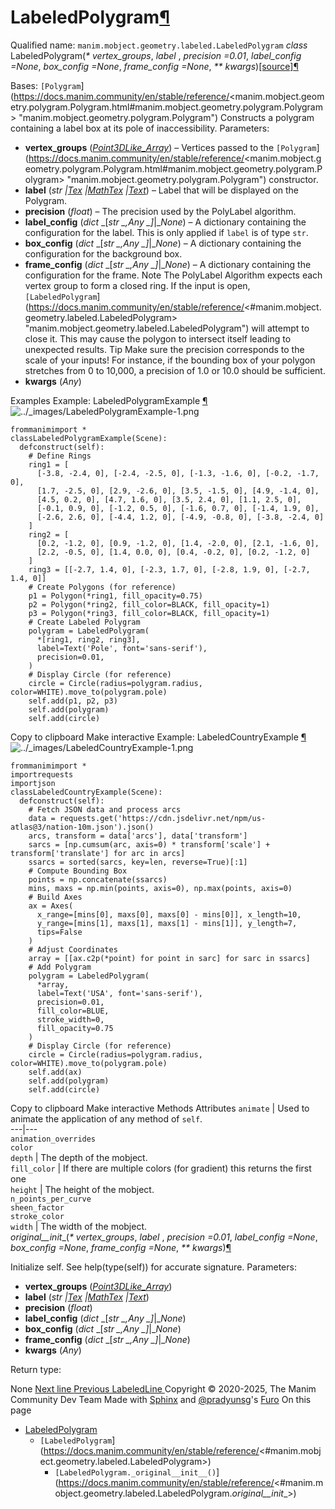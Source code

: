 # LabeledPolygram[¶](https://docs.manim.community/en/stable/reference/<#labeledpolygram> "Link to this heading")
Qualified name: `manim.mobject.geometry.labeled.LabeledPolygram`
_class_ LabeledPolygram(_* vertex_groups_, _label_ , _precision =0.01_, _label_config =None_, _box_config =None_, _frame_config =None_, _** kwargs_)[[source]](https://docs.manim.community/en/stable/reference/<../_modules/manim/mobject/geometry/labeled.html#LabeledPolygram>)[¶](https://docs.manim.community/en/stable/reference/<#manim.mobject.geometry.labeled.LabeledPolygram> "Link to this definition")
    
Bases: `[Polygram`](https://docs.manim.community/en/stable/reference/<manim.mobject.geometry.polygram.Polygram.html#manim.mobject.geometry.polygram.Polygram> "manim.mobject.geometry.polygram.Polygram")
Constructs a polygram containing a label box at its pole of inaccessibility.
Parameters:
    
  * **vertex_groups** ([_Point3DLike_Array_](https://docs.manim.community/en/stable/reference/<manim.typing.html#manim.typing.Point3DLike_Array> "manim.typing.Point3DLike_Array")) – Vertices passed to the `[Polygram`](https://docs.manim.community/en/stable/reference/<manim.mobject.geometry.polygram.Polygram.html#manim.mobject.geometry.polygram.Polygram> "manim.mobject.geometry.polygram.Polygram") constructor.
  * **label** (_str_ _|_[_Tex_](https://docs.manim.community/en/stable/reference/<manim.mobject.text.tex_mobject.Tex.html#manim.mobject.text.tex_mobject.Tex> "manim.mobject.text.tex_mobject.Tex") _|_[_MathTex_](https://docs.manim.community/en/stable/reference/<manim.mobject.text.tex_mobject.MathTex.html#manim.mobject.text.tex_mobject.MathTex> "manim.mobject.text.tex_mobject.MathTex") _|_[_Text_](https://docs.manim.community/en/stable/reference/<manim.mobject.text.text_mobject.Text.html#manim.mobject.text.text_mobject.Text> "manim.mobject.text.text_mobject.Text")) – Label that will be displayed on the Polygram.
  * **precision** (_float_) – The precision used by the PolyLabel algorithm.
  * **label_config** (_dict_ _[__str_ _,__Any_ _]__|__None_) – A dictionary containing the configuration for the label. This is only applied if `label` is of type `str`.
  * **box_config** (_dict_ _[__str_ _,__Any_ _]__|__None_) – A dictionary containing the configuration for the background box.
  * **frame_config** (_dict_ _[__str_ _,__Any_ _]__|__None_) – 
A dictionary containing the configuration for the frame.
Note
The PolyLabel Algorithm expects each vertex group to form a closed ring. If the input is open, `[LabeledPolygram`](https://docs.manim.community/en/stable/reference/<#manim.mobject.geometry.labeled.LabeledPolygram> "manim.mobject.geometry.labeled.LabeledPolygram") will attempt to close it. This may cause the polygon to intersect itself leading to unexpected results.
Tip
Make sure the precision corresponds to the scale of your inputs! For instance, if the bounding box of your polygon stretches from 0 to 10,000, a precision of 1.0 or 10.0 should be sufficient.
  * **kwargs** (_Any_)


Examples
Example: LabeledPolygramExample [¶](https://docs.manim.community/en/stable/reference/<#labeledpolygramexample>)
![../_images/LabeledPolygramExample-1.png](https://docs.manim.community/en/stable/_images/LabeledPolygramExample-1.png)
```
frommanimimport *
classLabeledPolygramExample(Scene):
  defconstruct(self):
    # Define Rings
    ring1 = [
      [-3.8, -2.4, 0], [-2.4, -2.5, 0], [-1.3, -1.6, 0], [-0.2, -1.7, 0],
      [1.7, -2.5, 0], [2.9, -2.6, 0], [3.5, -1.5, 0], [4.9, -1.4, 0],
      [4.5, 0.2, 0], [4.7, 1.6, 0], [3.5, 2.4, 0], [1.1, 2.5, 0],
      [-0.1, 0.9, 0], [-1.2, 0.5, 0], [-1.6, 0.7, 0], [-1.4, 1.9, 0],
      [-2.6, 2.6, 0], [-4.4, 1.2, 0], [-4.9, -0.8, 0], [-3.8, -2.4, 0]
    ]
    ring2 = [
      [0.2, -1.2, 0], [0.9, -1.2, 0], [1.4, -2.0, 0], [2.1, -1.6, 0],
      [2.2, -0.5, 0], [1.4, 0.0, 0], [0.4, -0.2, 0], [0.2, -1.2, 0]
    ]
    ring3 = [[-2.7, 1.4, 0], [-2.3, 1.7, 0], [-2.8, 1.9, 0], [-2.7, 1.4, 0]]
    # Create Polygons (for reference)
    p1 = Polygon(*ring1, fill_opacity=0.75)
    p2 = Polygon(*ring2, fill_color=BLACK, fill_opacity=1)
    p3 = Polygon(*ring3, fill_color=BLACK, fill_opacity=1)
    # Create Labeled Polygram
    polygram = LabeledPolygram(
      *[ring1, ring2, ring3],
      label=Text('Pole', font='sans-serif'),
      precision=0.01,
    )
    # Display Circle (for reference)
    circle = Circle(radius=polygram.radius, color=WHITE).move_to(polygram.pole)
    self.add(p1, p2, p3)
    self.add(polygram)
    self.add(circle)

```
Copy to clipboard
Make interactive
Example: LabeledCountryExample [¶](https://docs.manim.community/en/stable/reference/<#labeledcountryexample>)
![../_images/LabeledCountryExample-1.png](https://docs.manim.community/en/stable/_images/LabeledCountryExample-1.png)
```
frommanimimport *
importrequests
importjson
classLabeledCountryExample(Scene):
  defconstruct(self):
    # Fetch JSON data and process arcs
    data = requests.get('https://cdn.jsdelivr.net/npm/us-atlas@3/nation-10m.json').json()
    arcs, transform = data['arcs'], data['transform']
    sarcs = [np.cumsum(arc, axis=0) * transform['scale'] + transform['translate'] for arc in arcs]
    ssarcs = sorted(sarcs, key=len, reverse=True)[:1]
    # Compute Bounding Box
    points = np.concatenate(ssarcs)
    mins, maxs = np.min(points, axis=0), np.max(points, axis=0)
    # Build Axes
    ax = Axes(
      x_range=[mins[0], maxs[0], maxs[0] - mins[0]], x_length=10,
      y_range=[mins[1], maxs[1], maxs[1] - mins[1]], y_length=7,
      tips=False
    )
    # Adjust Coordinates
    array = [[ax.c2p(*point) for point in sarc] for sarc in ssarcs]
    # Add Polygram
    polygram = LabeledPolygram(
      *array,
      label=Text('USA', font='sans-serif'),
      precision=0.01,
      fill_color=BLUE,
      stroke_width=0,
      fill_opacity=0.75
    )
    # Display Circle (for reference)
    circle = Circle(radius=polygram.radius, color=WHITE).move_to(polygram.pole)
    self.add(ax)
    self.add(polygram)
    self.add(circle)

```
Copy to clipboard
Make interactive
Methods
Attributes
`animate` | Used to animate the application of any method of `self`.  
---|---  
`animation_overrides`  
`color`  
`depth` | The depth of the mobject.  
`fill_color` | If there are multiple colors (for gradient) this returns the first one  
`height` | The height of the mobject.  
`n_points_per_curve`  
`sheen_factor`  
`stroke_color`  
`width` | The width of the mobject.  
_original__init__(_* vertex_groups_, _label_ , _precision =0.01_, _label_config =None_, _box_config =None_, _frame_config =None_, _** kwargs_)[¶](https://docs.manim.community/en/stable/reference/<#manim.mobject.geometry.labeled.LabeledPolygram._original__init__> "Link to this definition")
    
Initialize self. See help(type(self)) for accurate signature.
Parameters:
    
  * **vertex_groups** ([_Point3DLike_Array_](https://docs.manim.community/en/stable/reference/<manim.typing.html#manim.typing.Point3DLike_Array> "manim.typing.Point3DLike_Array"))
  * **label** (_str_ _|_[_Tex_](https://docs.manim.community/en/stable/reference/<manim.mobject.text.tex_mobject.Tex.html#manim.mobject.text.tex_mobject.Tex> "manim.mobject.text.tex_mobject.Tex") _|_[_MathTex_](https://docs.manim.community/en/stable/reference/<manim.mobject.text.tex_mobject.MathTex.html#manim.mobject.text.tex_mobject.MathTex> "manim.mobject.text.tex_mobject.MathTex") _|_[_Text_](https://docs.manim.community/en/stable/reference/<manim.mobject.text.text_mobject.Text.html#manim.mobject.text.text_mobject.Text> "manim.mobject.text.text_mobject.Text"))
  * **precision** (_float_)
  * **label_config** (_dict_ _[__str_ _,__Any_ _]__|__None_)
  * **box_config** (_dict_ _[__str_ _,__Any_ _]__|__None_)
  * **frame_config** (_dict_ _[__str_ _,__Any_ _]__|__None_)
  * **kwargs** (_Any_)


Return type:
    
None
[ Next line ](https://docs.manim.community/en/stable/reference/<manim.mobject.geometry.line.html>) [ Previous LabeledLine ](https://docs.manim.community/en/stable/reference/<manim.mobject.geometry.labeled.LabeledLine.html>)
Copyright © 2020-2025, The Manim Community Dev Team 
Made with [Sphinx](https://docs.manim.community/en/stable/reference/<https:/www.sphinx-doc.org/>) and [@pradyunsg](https://docs.manim.community/en/stable/reference/<https:/pradyunsg.me>)'s [Furo](https://docs.manim.community/en/stable/reference/<https:/github.com/pradyunsg/furo>)
On this page 
  * [LabeledPolygram](https://docs.manim.community/en/stable/reference/<#>)
    * `[LabeledPolygram`](https://docs.manim.community/en/stable/reference/<#manim.mobject.geometry.labeled.LabeledPolygram>)
      * `[LabeledPolygram._original__init__()`](https://docs.manim.community/en/stable/reference/<#manim.mobject.geometry.labeled.LabeledPolygram._original__init__>)


